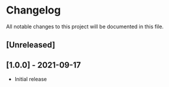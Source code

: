 # Changelog
All notable changes to this project will be documented in this file.

## [Unreleased]

## [1.0.0] - 2021-09-17
- Initial release
